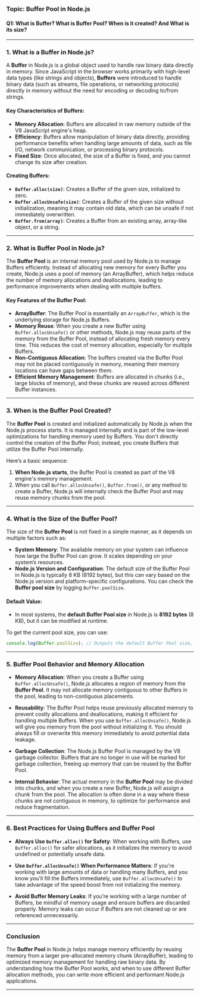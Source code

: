 ### Topic: **Buffer Pool in Node.js**

#### **Q1: What is Buffer? What is Buffer Pool? When is it created? And What is its size?**

---

### **1. What is a Buffer in Node.js?**

A **Buffer** in Node.js is a global object used to handle raw binary data directly in memory. Since JavaScript in the browser works primarily with high-level data types (like strings and objects), **Buffers** were introduced to handle binary data (such as streams, file operations, or networking protocols) directly in memory without the need for encoding or decoding to/from strings.

#### **Key Characteristics of Buffers:**
- **Memory Allocation**: Buffers are allocated in raw memory outside of the V8 JavaScript engine's heap.
- **Efficiency**: Buffers allow manipulation of binary data directly, providing performance benefits when handling large amounts of data, such as file I/O, network communication, or processing binary protocols.
- **Fixed Size**: Once allocated, the size of a Buffer is fixed, and you cannot change its size after creation.

#### **Creating Buffers**:
- **`Buffer.alloc(size)`**: Creates a Buffer of the given size, initialized to zero.
- **`Buffer.allocUnsafe(size)`**: Creates a Buffer of the given size without initialization, meaning it may contain old data, which can be unsafe if not immediately overwritten.
- **`Buffer.from(array)`**: Creates a Buffer from an existing array, array-like object, or a string.
  
---

### **2. What is Buffer Pool in Node.js?**

The **Buffer Pool** is an internal memory pool used by Node.js to manage Buffers efficiently. Instead of allocating new memory for every Buffer you create, Node.js uses a pool of memory (an ArrayBuffer), which helps reduce the number of memory allocations and deallocations, leading to performance improvements when dealing with multiple buffers.

#### **Key Features of the Buffer Pool**:
- **ArrayBuffer**: The Buffer Pool is essentially an `ArrayBuffer`, which is the underlying storage for Node.js Buffers.
- **Memory Reuse**: When you create a new Buffer using `Buffer.allocUnsafe()` or other methods, Node.js may reuse parts of the memory from the Buffer Pool, instead of allocating fresh memory every time. This reduces the cost of memory allocation, especially for multiple Buffers.
- **Non-Contiguous Allocation**: The buffers created via the Buffer Pool may not be placed contiguously in memory, meaning their memory locations can have gaps between them.
- **Efficient Memory Management**: Buffers are allocated in chunks (i.e., large blocks of memory), and these chunks are reused across different Buffer instances.

---

### **3. When is the Buffer Pool Created?**

The **Buffer Pool** is created and initialized automatically by Node.js when the Node.js process starts. It is managed internally and is part of the low-level optimizations for handling memory used by Buffers. You don't directly control the creation of the Buffer Pool; instead, you create Buffers that utilize the Buffer Pool internally.

Here’s a basic sequence:
1. **When Node.js starts**, the Buffer Pool is created as part of the V8 engine's memory management.
2. When you call `Buffer.allocUnsafe()`, `Buffer.from()`, or any method to create a Buffer, Node.js will internally check the Buffer Pool and may reuse memory chunks from the pool.

---

### **4. What is the Size of the Buffer Pool?**

The size of the **Buffer Pool** is not fixed in a simple manner, as it depends on multiple factors such as:
- **System Memory**: The available memory on your system can influence how large the Buffer Pool can grow. It scales depending on your system’s resources.
- **Node.js Version and Configuration**: The default size of the Buffer Pool in Node.js is typically 8 KB (8192 bytes), but this can vary based on the Node.js version and platform-specific configurations. You can check the **Buffer pool size** by logging `Buffer.poolSize`.

#### **Default Value**:
- In most systems, the **default Buffer Pool size** in Node.js is **8192 bytes** (8 KB), but it can be modified at runtime.

To get the current pool size, you can use:
```js
console.log(Buffer.poolSize); // Outputs the default Buffer Pool size, typically 8192 bytes
```

---

### **5. Buffer Pool Behavior and Memory Allocation**

- **Memory Allocation**: When you create a Buffer using `Buffer.allocUnsafe()`, Node.js allocates a region of memory from the **Buffer Pool**. It may not allocate memory contiguous to other Buffers in the pool, leading to non-contiguous placements.
  
- **Reusability**: The Buffer Pool helps reuse previously allocated memory to prevent costly allocations and deallocations, making it efficient for handling multiple Buffers. When you use `Buffer.allocUnsafe()`, Node.js will give you memory from the pool without initializing it. You should always fill or overwrite this memory immediately to avoid potential data leakage.

- **Garbage Collection**: The Node.js Buffer Pool is managed by the V8 garbage collector. Buffers that are no longer in use will be marked for garbage collection, freeing up memory that can be reused by the Buffer Pool.

- **Internal Behavior**: The actual memory in the **Buffer Pool** may be divided into chunks, and when you create a new Buffer, Node.js will assign a chunk from the pool. The allocation is often done in a way where these chunks are not contiguous in memory, to optimize for performance and reduce fragmentation.

---

### **6. Best Practices for Using Buffers and Buffer Pool**

- **Always Use `Buffer.alloc()` for Safety**: When working with Buffers, use `Buffer.alloc()` for safer allocations, as it initializes the memory to avoid undefined or potentially unsafe data.
  
- **Use `Buffer.allocUnsafe()` When Performance Matters**: If you're working with large amounts of data or handling many Buffers, and you know you'll fill the Buffers immediately, use `Buffer.allocUnsafe()` to take advantage of the speed boost from not initializing the memory.

- **Avoid Buffer Memory Leaks**: If you’re working with a large number of Buffers, be mindful of memory usage and ensure buffers are discarded properly. Memory leaks can occur if Buffers are not cleaned up or are referenced unnecessarily.

---

### **Conclusion**

The **Buffer Pool** in Node.js helps manage memory efficiently by reusing memory from a larger pre-allocated memory chunk (ArrayBuffer), leading to optimized memory management for handling raw binary data. By understanding how the Buffer Pool works, and when to use different Buffer allocation methods, you can write more efficient and performant Node.js applications.

---